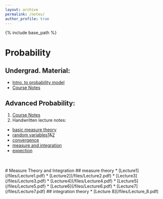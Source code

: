 ```yaml
---
layout: archive
permalink: /notes/
author_profile: true
---
```


{% include base_path %}

# Probability
## Undergrad. Material:<br/>
* [Intro. to probability model](/files/introduction-to-probability-model.pdf)
* [Course Notes](files/MATH356-Probability.pdf)
## Advanced Probability:<br/>
1. [Course Notes](/files/prob_notes.pdf)
2. Handwritten lecture notes:<br/>
* [basic measure theory](/files/measuretheory.pdf)
* [random variables1](/files/randomvariables_1-11.pdf)&[2](/files/randomvariables_12-16.pdf)
* [convergence](/files/convergenceintegrationexpection_1-6.pdf)
* [measure and integration](/files/convergenceintegrationexpection_7-15.pdf)
* [expection](/files/convergenceintegrationexpection_16-26.pdf)
<br/>
<br/>
# Measure Theory and Integration
## measure theory
* [Lecture1](/files/Lecture1.pdf)
* [Lecture2](/files/Lecture2.pdf)
* [Lecture3](/files/Lecture3.pdf)
* [Lecture4](/files/Lecture4.pdf)
* [Lecture5](/files/Lecture5.pdf)
* [Lecture6](/files/Lecture6.pdf)
* [Lecture7](/files/Lecture7.pdf)
## integration theory
* [Lecture 8](/files/Lecture_8.pdf)

<br/>
<br/>
